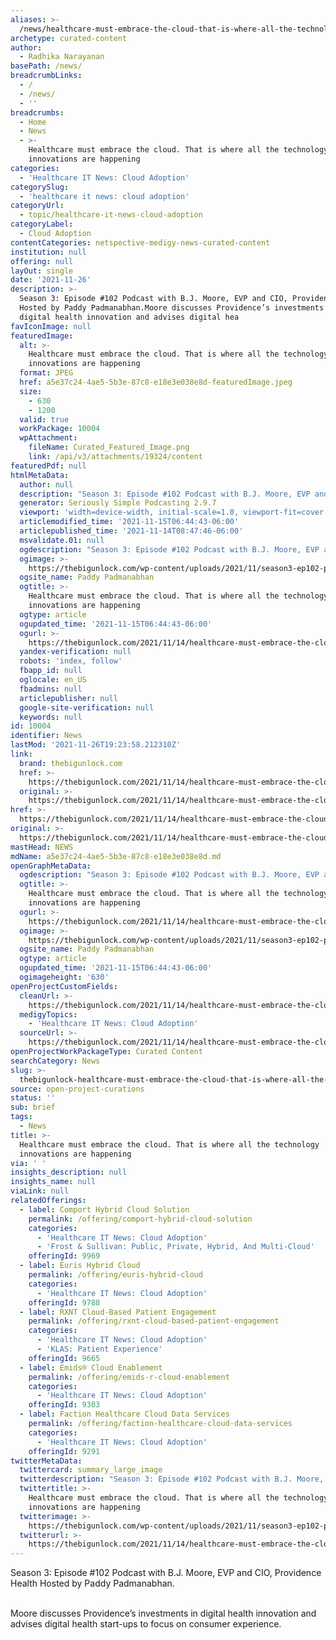 ```yaml
---
aliases: >-
  /news/healthcare-must-embrace-the-cloud-that-is-where-all-the-technology-innovations-are-happening
archetype: curated-content
author:
  - Radhika Narayanan
basePath: /news/
breadcrumbLinks:
  - /
  - /news/
  - ''
breadcrumbs:
  - Home
  - News
  - >-
    Healthcare must embrace the cloud. That is where all the technology
    innovations are happening
categories:
  - 'Healthcare IT News: Cloud Adoption'
categorySlug:
  - 'healthcare it news: cloud adoption'
categoryUrl:
  - topic/healthcare-it-news-cloud-adoption
categoryLabel:
  - Cloud Adoption
contentCategories: netspective-medigy-news-curated-content
institution: null
offering: null
layOut: single
date: '2021-11-26'
description: >-
  Season 3: Episode #102 Podcast with B.J. Moore, EVP and CIO, Providence Health
  Hosted by Paddy Padmanabhan.Moore discusses Providence’s investments in
  digital health innovation and advises digital hea
favIconImage: null
featuredImage:
  alt: >-
    Healthcare must embrace the cloud. That is where all the technology
    innovations are happening
  format: JPEG
  href: a5e37c24-4ae5-5b3e-87c8-e18e3e038e8d-featuredImage.jpeg
  size:
    - 630
    - 1200
  valid: true
  workPackage: 10004
  wpAttachment:
    fileName: Curated_Featured_Image.png
    link: /api/v3/attachments/19324/content
featuredPdf: null
htmlMetaData:
  author: null
  description: "Season 3: Episode #102 Podcast with B.J. Moore, EVP and CIO, Providence Health \_Hosted by Paddy Padmanabhan Share Share on facebook Share on twitter Share on linkedin Share on email To receive regular updates\_ Subscribe In this podcast, B.J. Moore, EVP and CIO of Providence Health discusses the organizational structure…"
  generator: Seriously Simple Podcasting 2.9.7
  viewport: 'width=device-width, initial-scale=1.0, viewport-fit=cover'
  articlemodified_time: '2021-11-15T06:44:43-06:00'
  articlepublished_time: '2021-11-14T08:47:46-06:00'
  msvalidate.01: null
  ogdescription: "Season 3: Episode #102 Podcast with B.J. Moore, EVP and CIO, Providence Health \_Hosted by Paddy Padmanabhan Share Share on facebook Share on twitter Share on linkedin Share on email To receive regular updates\_ Subscribe In this podcast, B.J. Moore, EVP and CIO of Providence Health discusses the organizational structure…"
  ogimage: >-
    https://thebigunlock.com/wp-content/uploads/2021/11/season3-ep102-podcast-with-B.J.Moore-lp-thumbnail1.png
  ogsite_name: Paddy Padmanabhan
  ogtitle: >-
    Healthcare must embrace the cloud. That is where all the technology
    innovations are happening
  ogtype: article
  ogupdated_time: '2021-11-15T06:44:43-06:00'
  ogurl: >-
    https://thebigunlock.com/2021/11/14/healthcare-must-embrace-the-cloud-that-is-where-all-the-technology-innovations-are-happening/
  yandex-verification: null
  robots: 'index, follow'
  fbapp_id: null
  oglocale: en_US
  fbadmins: null
  articlepublisher: null
  google-site-verification: null
  keywords: null
id: 10004
identifier: News
lastMod: '2021-11-26T19:23:58.212310Z'
link:
  brand: thebigunlock.com
  href: >-
    https://thebigunlock.com/2021/11/14/healthcare-must-embrace-the-cloud-that-is-where-all-the-technology-innovations-are-happening/
  original: >-
    https://thebigunlock.com/2021/11/14/healthcare-must-embrace-the-cloud-that-is-where-all-the-technology-innovations-are-happening/
href: >-
  https://thebigunlock.com/2021/11/14/healthcare-must-embrace-the-cloud-that-is-where-all-the-technology-innovations-are-happening/
original: >-
  https://thebigunlock.com/2021/11/14/healthcare-must-embrace-the-cloud-that-is-where-all-the-technology-innovations-are-happening/
mastHead: NEWS
mdName: a5e37c24-4ae5-5b3e-87c8-e18e3e038e8d.md
openGraphMetaData:
  ogdescription: "Season 3: Episode #102 Podcast with B.J. Moore, EVP and CIO, Providence Health \_Hosted by Paddy Padmanabhan Share Share on facebook Share on twitter Share on linkedin Share on email To receive regular updates\_ Subscribe In this podcast, B.J. Moore, EVP and CIO of Providence Health discusses the organizational structure…"
  ogtitle: >-
    Healthcare must embrace the cloud. That is where all the technology
    innovations are happening
  ogurl: >-
    https://thebigunlock.com/2021/11/14/healthcare-must-embrace-the-cloud-that-is-where-all-the-technology-innovations-are-happening/
  ogimage: >-
    https://thebigunlock.com/wp-content/uploads/2021/11/season3-ep102-podcast-with-B.J.Moore-lp-thumbnail1.png
  ogsite_name: Paddy Padmanabhan
  ogtype: article
  ogupdated_time: '2021-11-15T06:44:43-06:00'
  ogimageheight: '630'
openProjectCustomFields:
  cleanUrl: >-
    https://thebigunlock.com/2021/11/14/healthcare-must-embrace-the-cloud-that-is-where-all-the-technology-innovations-are-happening/
  medigyTopics:
    - 'Healthcare IT News: Cloud Adoption'
  sourceUrl: >-
    https://thebigunlock.com/2021/11/14/healthcare-must-embrace-the-cloud-that-is-where-all-the-technology-innovations-are-happening/
openProjectWorkPackageType: Curated Content
searchCategory: News
slug: >-
  thebigunlock-healthcare-must-embrace-the-cloud-that-is-where-all-the-technology-innovations-are-happening
source: open-project-curations
status: ''
sub: brief
tags:
  - News
title: >-
  Healthcare must embrace the cloud. That is where all the technology
  innovations are happening
via: ' '
insights_description: null
insights_name: null
viaLink: null
relatedOfferings:
  - label: Comport Hybrid Cloud Solution
    permalink: /offering/comport-hybrid-cloud-solution
    categories:
      - 'Healthcare IT News: Cloud Adoption'
      - 'Frost & Sullivan: Public, Private, Hybrid, And Multi-Cloud'
    offeringId: 9969
  - label: Euris Hybrid Cloud
    permalink: /offering/euris-hybrid-cloud
    categories:
      - 'Healthcare IT News: Cloud Adoption'
    offeringId: 9788
  - label: RXNT Cloud-Based Patient Engagement
    permalink: /offering/rxnt-cloud-based-patient-engagement
    categories:
      - 'Healthcare IT News: Cloud Adoption'
      - 'KLAS: Patient Experience'
    offeringId: 9665
  - label: Emids® Cloud Enablement
    permalink: /offering/emids-r-cloud-enablement
    categories:
      - 'Healthcare IT News: Cloud Adoption'
    offeringId: 9303
  - label: Faction Healthcare Cloud Data Services
    permalink: /offering/faction-healthcare-cloud-data-services
    categories:
      - 'Healthcare IT News: Cloud Adoption'
    offeringId: 9291
twitterMetaData:
  twittercard: summary_large_image
  twitterdescription: "Season 3: Episode #102 Podcast with B.J. Moore, EVP and CIO, Providence Health \_Hosted by Paddy Padmanabhan Share Share on facebook Share on twitter Share on linkedin Share on email To receive regular updates\_ Subscribe In this podcast, B.J. Moore, EVP and CIO of Providence Health discusses the organizational structure…"
  twittertitle: >-
    Healthcare must embrace the cloud. That is where all the technology
    innovations are happening
  twitterimage: >-
    https://thebigunlock.com/wp-content/uploads/2021/11/season3-ep102-podcast-with-B.J.Moore-lp-thumbnail1.png
  twitterurl: >-
    https://thebigunlock.com/2021/11/14/healthcare-must-embrace-the-cloud-that-is-where-all-the-technology-innovations-are-happening/
---
```

<p>Season 3: Episode #102 Podcast with B.J. Moore, EVP and CIO, Providence Health Hosted by Paddy Padmanabhan.</p><p><br>Moore discusses Providence’s investments in digital health innovation and advises digital health start-ups to focus on consumer experience.</p>